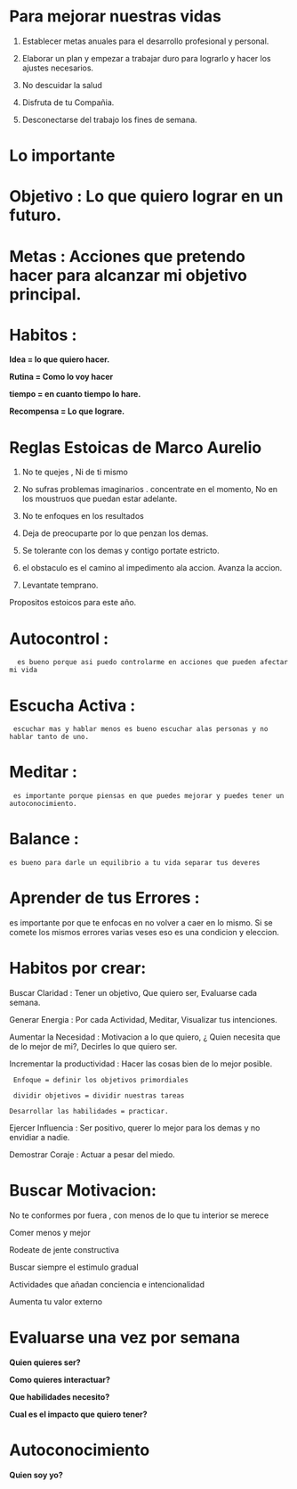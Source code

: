 # Para mejorar nuestras vidas


1. Establecer metas anuales para el desarrollo profesional y personal.

2. Elaborar un plan y empezar a trabajar duro para lograrlo y hacer los ajustes necesarios.

3. No descuidar la salud

4. Disfruta de tu Compañia.

5. Desconectarse del trabajo los fines de semana.

# Lo importante

# Objetivo  :  Lo que quiero lograr en un futuro.

# Metas :   Acciones que pretendo hacer para alcanzar mi objetivo principal.

# Habitos  :

 **Idea =  lo que quiero hacer.**

 **Rutina = Como lo voy hacer**

 **tiempo  = en cuanto tiempo lo hare.**

 **Recompensa = Lo que lograre.**



# Reglas Estoicas de Marco Aurelio


1. No te quejes , Ni de ti mismo

2. No sufras problemas imaginarios . concentrate en el momento, No en los moustruos que puedan estar adelante.

3. No te enfoques en los resultados

4. Deja de preocuparte por lo que penzan los demas.

5. Se tolerante con los demas y contigo portate estricto.

6. el obstaculo es el camino al impedimento ala accion. Avanza la accion.

7. Levantate temprano.


Propositos estoicos para este año.

# Autocontrol :  
      es bueno porque asi puedo controlarme en acciones que pueden afectar mi vida

# Escucha Activa :  
     escuchar mas y hablar menos es bueno escuchar alas personas y no hablar tanto de uno.

# Meditar :  
     es importante porque piensas en que puedes mejorar y puedes tener un autoconocimiento.

# Balance  : 
    es bueno para darle un equilibrio a tu vida separar tus deveres

# Aprender de tus Errores :  
   es importante por que te enfocas en no volver a caer en lo mismo. Si se comete los mismos errores varias veses eso es una condicion y eleccion. 



 # Habitos por crear:

Buscar Claridad  :  Tener un objetivo, Que quiero ser, Evaluarse cada semana.

Generar Energia  :  Por cada Actividad, Meditar, Visualizar tus intenciones.

Aumentar la Necesidad :  Motivacion a lo que quiero,  ¿ Quien necesita que de lo mejor de mi?, Decirles lo que quiero ser.

Incrementar la productividad  :   Hacer las cosas bien de lo mejor posible.

     Enfoque = definir los objetivos primordiales

     dividir objetivos = dividir nuestras tareas

    Desarrollar las habilidades = practicar.

Ejercer Influencia  :  Ser positivo, querer lo mejor para los demas  y no envidiar a nadie.

Demostrar Coraje  :   Actuar a pesar del miedo. 



# Buscar Motivacion:


No te conformes por fuera , con menos de lo que tu interior se merece

Comer menos y mejor

Rodeate de jente constructiva

Buscar siempre el estimulo gradual

Actividades que añadan conciencia e intencionalidad

Aumenta tu valor externo



# Evaluarse una vez por semana


**Quien quieres ser?**



**Como quieres interactuar?**



**Que habilidades necesito?**



**Cual es el impacto que quiero tener?**



# Autoconocimiento

**Quien soy yo?**